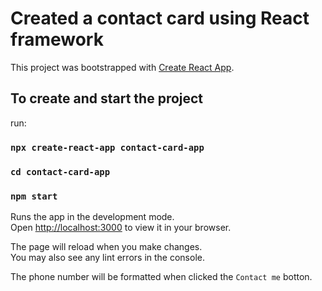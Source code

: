 # Created a contact card using React framework

This project was bootstrapped with [Create React App](https://github.com/facebook/create-react-app).

## To create and start the project

run:

### `npx create-react-app contact-card-app`
### `cd contact-card-app`
###  `npm start`

Runs the app in the development mode.\
Open [http://localhost:3000](http://localhost:3000) to view it in your browser.

The page will reload when you make changes.\
You may also see any lint errors in the console.

The phone number will be formatted when clicked the `Contact me` botton.
